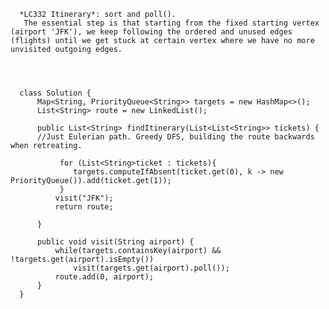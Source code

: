       *LC332 Itinerary*: sort and poll().
       The essential step is that starting from the fixed starting vertex (airport 'JFK'), we keep following the ordered and unused edges (flights) until we get stuck at certain vertex where we have no more unvisited outgoing edges.
    
    
    
      
      class Solution {
          Map<String, PriorityQueue<String>> targets = new HashMap<>();
          List<String> route = new LinkedList();

          public List<String> findItinerary(List<List<String>> tickets) {
          //Just Eulerian path. Greedy DFS, building the route backwards when retreating.

               for (List<String>ticket : tickets){
                  targets.computeIfAbsent(ticket.get(0), k -> new PriorityQueue()).add(ticket.get(1));
               }
              visit("JFK");
              return route;

          }

          public void visit(String airport) {
              while(targets.containsKey(airport) && !targets.get(airport).isEmpty())
                  visit(targets.get(airport).poll());
              route.add(0, airport);
          }
      }
